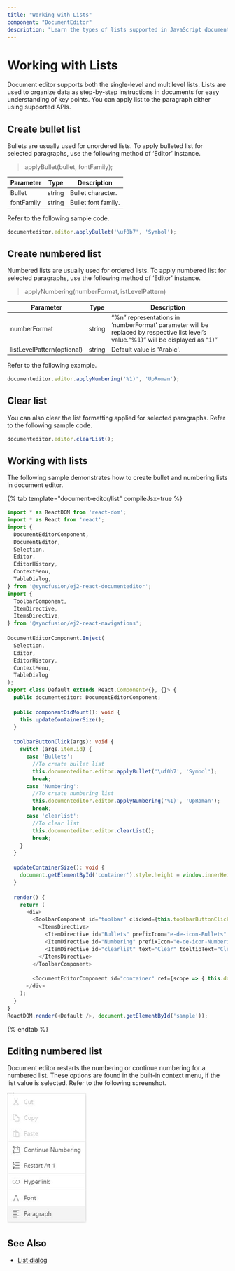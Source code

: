 ```yaml
---
title: "Working with Lists"
component: "DocumentEditor"
description: "Learn the types of lists supported in JavaScript document editor and how to apply or clear it for selected contents."
---
```


# Working with Lists

Document editor supports both the single-level and multilevel lists. Lists are used to organize data as step-by-step instructions in documents for easy understanding of key points. You can apply list to the paragraph either using supported APIs.

## Create bullet list

Bullets are usually used for unordered lists. To apply bulleted list for selected paragraphs, use the following method of ‘Editor’ instance.

> applyBullet(bullet, fontFamily);

|Parameter|Type|Description|
|---------|----|-----------|
|Bullet|string|Bullet character.|
|fontFamily|string|Bullet font family.|

Refer to the following sample code.

```typescript
documenteditor.editor.applyBullet('\uf0b7', 'Symbol');
```

## Create numbered list

Numbered lists are usually used for ordered lists. To apply numbered list for selected paragraphs, use the following method of ‘Editor’ instance.

> applyNumbering(numberFormat,listLevelPattern)

|Parameter|Type|Description|
|---------|----|-----------|
|numberFormat|string|“%n” representations in ‘numberFormat’ parameter will be replaced by respective list level’s value.“%1)” will be displayed as “1)”|
|listLevelPattern(optional)|string|Default value is 'Arabic'.|

Refer to the following example.

```typescript
documenteditor.editor.applyNumbering('%1)', 'UpRoman');
```

## Clear list

You can also clear the list formatting applied for selected paragraphs. Refer to the following sample code.

```typescript
documenteditor.editor.clearList();
```

## Working with lists

The following sample demonstrates how to create bullet and numbering lists in document editor.

{% tab template="document-editor/list" compileJsx=true %}

```typescript
import * as ReactDOM from 'react-dom';
import * as React from 'react';
import {
  DocumentEditorComponent,
  DocumentEditor,
  Selection,
  Editor,
  EditorHistory,
  ContextMenu,
  TableDialog,
} from '@syncfusion/ej2-react-documenteditor';
import {
  ToolbarComponent,
  ItemDirective,
  ItemsDirective,
} from '@syncfusion/ej2-react-navigations';

DocumentEditorComponent.Inject(
  Selection,
  Editor,
  EditorHistory,
  ContextMenu,
  TableDialog
);
export class Default extends React.Component<{}, {}> {
  public documenteditor: DocumentEditorComponent;

  public componentDidMount(): void {
    this.updateContainerSize();
  }

  toolbarButtonClick(args): void {
    switch (args.item.id) {
      case 'Bullets':
        //To create bullet list
        this.documenteditor.editor.applyBullet('\uf0b7', 'Symbol');
        break;
      case 'Numbering':
        //To create numbering list
        this.documenteditor.editor.applyNumbering('%1)', 'UpRoman');
        break;
      case 'clearlist':
        //To clear list
        this.documenteditor.editor.clearList();
        break;
    }
  }

  updateContainerSize(): void {
    document.getElementById('container').style.height = window.innerHeight - document.getElementById('toolbar').offsetHeight + 'px';
  }

  render() {
    return (
      <div>
        <ToolbarComponent id="toolbar" clicked={this.toolbarButtonClick.bind(this)} >
          <ItemsDirective>
            <ItemDirective id="Bullets" prefixIcon="e-de-icon-Bullets" tooltipText="Bullets" />
            <ItemDirective id="Numbering" prefixIcon="e-de-icon-Numbering" tooltipText="Numbering" />
            <ItemDirective id="clearlist" text="Clear" tooltipText="Clear List" />
          </ItemsDirective>
        </ToolbarComponent>

        <DocumentEditorComponent id="container" ref={scope => { this.documenteditor = scope; }} isReadOnly={false} enableSelection={true} enableEditor={true} enableEditorHistory={true} />
      </div>
    );
  }
}
ReactDOM.render(<Default />, document.getElementById('sample'));

```

{% endtab %}

## Editing numbered list

Document editor restarts the numbering or continue numbering for a numbered list. These options are found in the built-in context menu, if the list value is selected. Refer to the following screenshot.

![Image](images/list.png)

## See Also

* [List dialog](../document-editor/dialog#list-dialog/)
